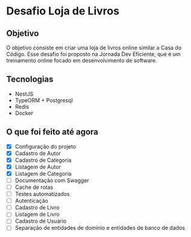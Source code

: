 # Desafio Loja de Livros

## Objetivo

O objetivo consiste em criar uma loja de livros online similar a Casa do Código. Esse desafio foi proposto na Jornada Dev Eficiente, que é um treinamento online focado em desenvolvimento de software.

## Tecnologias

- NestJS
- TypeORM + Postgresql
- Redis
- Docker

## O que foi feito até agora

- [x] Configuração do projeto
- [x] Cadastro de Autor
- [x] Cadastro de Categoria
- [x] Listagem de Autor
- [x] Listagem de Categoria
- [ ] Documentação com Swagger
- [ ] Cache de rotas
- [ ] Testes automatizados
- [ ] Autenticação
- [ ] Cadastro de Livro
- [ ] Listagem de Livro
- [ ] Cadastro de Usuário
- [ ] Separação de entidades de domínio e entidades de banco de dados
